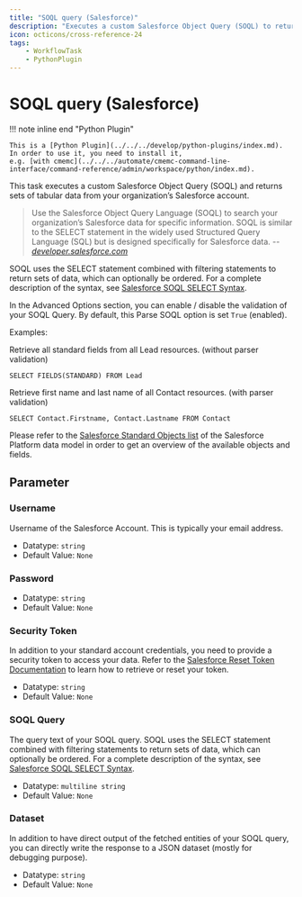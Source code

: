 ```yaml
---
title: "SOQL query (Salesforce)"
description: "Executes a custom Salesforce Object Query (SOQL) to return sets of data your organization’s Salesforce account."
icon: octicons/cross-reference-24
tags: 
    - WorkflowTask
    - PythonPlugin
---
```

# SOQL query (Salesforce)
<!-- This file was generated - DO NOT CHANGE IT MANUALLY -->

!!! note inline end "Python Plugin"

    This is a [Python Plugin](../../../develop/python-plugins/index.md).
    In order to use it, you need to install it,
    e.g. [with cmemc](../../../automate/cmemc-command-line-interface/command-reference/admin/workspace/python/index.md).


This task executes a custom Salesforce Object Query (SOQL)
and returns sets of tabular data from your organization’s Salesforce account.

> Use the Salesforce Object Query Language (SOQL) to search your organization’s
> Salesforce data for specific information. SOQL is similar to the SELECT statement in
> the widely used Structured Query Language (SQL) but is designed specifically for
> Salesforce data.
-- <cite>[developer.salesforce.com](https://developer.salesforce.com/docs/atlas.en-us.soql_sosl.meta/soql_sosl/sforce_api_calls_soql.htm)</cite>

SOQL uses the SELECT statement combined with filtering statements to return sets of
data, which can optionally be ordered. For a complete description of the syntax, see
[Salesforce SOQL SELECT Syntax](https://developer.salesforce.com/docs/atlas.en-us.soql_sosl.meta/soql_sosl/sforce_api_calls_soql_select.htm).

In the Advanced Options section, you can enable / disable the validation of your
SOQL Query. By default, this Parse SOQL option is set `True` (enabled).

Examples:

Retrieve all standard fields from all Lead resources. (without parser validation)
```
SELECT FIELDS(STANDARD) FROM Lead
```
Retrieve first name and last name of all Contact resources. (with parser validation)
```
SELECT Contact.Firstname, Contact.Lastname FROM Contact
```

Please refer to the [Salesforce Standard Objects list](https://developer.salesforce.com/docs/atlas.en-us.238.0.object_reference.meta/object_reference/sforce_api_objects_list.htm) of the Salesforce Platform data
model in order to get an overview of the available objects and fields.


## Parameter

### Username

Username of the Salesforce Account. This is typically your email address.

- Datatype: `string`
- Default Value: `None`



### Password



- Datatype: `string`
- Default Value: `None`



### Security Token

In addition to your standard account credentials, you need to provide a security token to access your data. Refer to the [Salesforce Reset Token Documentation](https://help.salesforce.com/s/articleView?id=sf.user_security_token.htm&type=5) to learn how to retrieve or reset your token.

- Datatype: `string`
- Default Value: `None`



### SOQL Query

The query text of your SOQL query. SOQL uses the SELECT statement combined with filtering statements to return sets of data, which can optionally be ordered. For a complete description of the syntax, see [Salesforce SOQL SELECT Syntax](https://developer.salesforce.com/docs/atlas.en-us.soql_sosl.meta/soql_sosl/sforce_api_calls_soql_select.htm).

- Datatype: `multiline string`
- Default Value: `None`



### Dataset

In addition to have direct output of the fetched entities of your SOQL query, you can directly write the response to a JSON dataset (mostly for debugging purpose).

- Datatype: `string`
- Default Value: `None`




